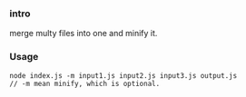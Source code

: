
### intro
merge multy files into one and minify it.

### Usage
```
node index.js -m input1.js input2.js input3.js output.js
// -m mean minify, which is optional.
```
